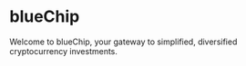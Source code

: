 # blueChip
Welcome to blueChip, your gateway to simplified, diversified cryptocurrency investments.
